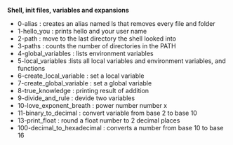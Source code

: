 **Shell, init files, variables and expansions**

* 0-alias : creates an alias named ls that removes every file and folder
* 1-hello_you : prints hello and your user name
* 2-path : move to the last directory the shell looked into
* 3-paths : counts the number of directories in the PATH
* 4-global_variables : lists environment variables
* 5-local_variables :lists all local variables and environment variables, and functions
* 6-create_local_variable : set a local variable
* 7-create_global_variable : set a global variable
* 8-true_knowledge : printing result of addition
* 9-divide_and_rule : devide two variables
* 10-love_exponent_breath : power number number x
* 11-binary_to_decimal : convert variable from base 2 to base 10
* 13-print_float : round a float number to 2 decimal places
* 100-decimal_to_hexadecimal : converts a number from base 10 to base 16
